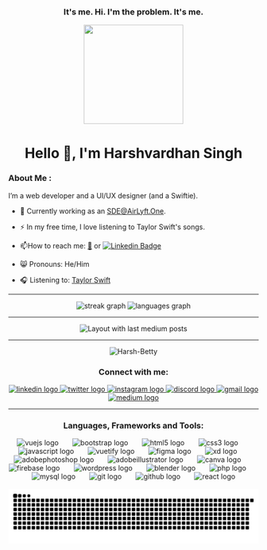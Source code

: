 <h3 align="center">It's me. Hi. I'm the problem. It's me.</h3>

<div id="header" align="center">
  <img src="https://media.giphy.com/media/geuXiMq0MNqfAyxS7b/giphy.gif"  width="200" height="200"/>
</div>
<h1 align="center">Hello 👋, I'm Harshvardhan Singh</h1>

### About Me :
I’m a web developer and a UI/UX designer (and a Swiftie).
<br>
- :telescope: Currently working as an SDE@AirLyft.One.

- :zap: In my free time, I love listening to Taylor Swift's songs.

- :mailbox:How to reach me: [:email:](mailto:harshvardhansingh1613@gmail.com) or [![Linkedin Badge](https://img.shields.io/badge/-linkedIn-blue?style=flat&logo=linkedin&logoColor=white)](https://www.linkedin.com/in/harshvardhan-singh-ts13/)
  
- :smile_cat: Pronouns: He/Him

- :headphones: Listening to: [Taylor Swift](https://www.youtube.com/@TaylorSwift)

<hr>

 <div align="center">
  <img src="https://streak-stats.demolab.com?user=Harsh-Betty&locale=en&mode=daily&theme=dracula&hide_border=false&border_radius=5" height="150" alt="streak graph"  />
  <img src="https://github-readme-stats.vercel.app/api/top-langs?username=Harsh-Betty&locale=en&hide_title=false&layout=compact&card_width=320&langs_count=5&theme=dracula&hide_border=false" height="150" alt="languages graph"  />
</div>

<hr>

<div align="center">
  <img src="https://github-read-medium-git-main.pahlevikun.vercel.app/latest?limit=4&username=betty-ts13&theme=dark" alt="Layout with last medium posts"  />
</div>

<hr>

<p align="center"> <img src="https://komarev.com/ghpvc/?username=Harsh-Betty&label=Profile%20Views&color=fe8d41&style=plastic" alt="Harsh-Betty" /> </p>

<div align="center">
  <h3>Connect with me:</h3>
  <a href="https://linkedin.com/in/harshvardhan-singh-ts13" target="_blank">
    <img src="https://raw.githubusercontent.com/maurodesouza/profile-readme-generator/master/src/assets/icons/social/linkedin/default.svg" width="60" height="40" alt="linkedin logo"  />
  </a>
  <a href="https://twitter.com/lokis_gettinbi" target="_blank">
    <img src="https://raw.githubusercontent.com/maurodesouza/profile-readme-generator/master/src/assets/icons/social/twitter/default.svg" width="60" height="40" alt="twitter logo"  />
  </a>
  <a href="https://instagram.com/loki.s_gettinbi" target="_blank">
    <img src="https://raw.githubusercontent.com/maurodesouza/profile-readme-generator/master/src/assets/icons/social/instagram/default.svg" width="60" height="40" alt="instagram logo"  />
  </a>
  <a href="https://discord.gg/loki4602" target="_blank">
    <img src="https://raw.githubusercontent.com/maurodesouza/profile-readme-generator/master/src/assets/icons/social/discord/default.svg" width="60" height="40" alt="discord logo"  />
  </a>
  <a href="mailto:harshvardhansingh1613@gmail.com" target="_blank">
    <img src="https://raw.githubusercontent.com/maurodesouza/profile-readme-generator/master/src/assets/icons/social/gmail/default.svg" width="60" height="40" alt="gmail logo"  />
  </a>
  <a href="https://betty-ts13.medium.com" target="_blank">
    <img src="https://raw.githubusercontent.com/maurodesouza/profile-readme-generator/master/src/assets/icons/social/medium/default.svg" width="60" height="40" alt="medium logo"  />
  </a>
</div>

<hr>

<div align="center">
  <h3>Languages, Frameworks and Tools:</h3>
  <img src="https://cdn.jsdelivr.net/gh/devicons/devicon/icons/vuejs/vuejs-original.svg" height="40" alt="vuejs logo"  />
  <img width="20" />
  <img src="https://cdn.jsdelivr.net/gh/devicons/devicon/icons/bootstrap/bootstrap-original.svg" height="40" alt="bootstrap logo"  />
  <img width="20" />
  <img src="https://cdn.jsdelivr.net/gh/devicons/devicon/icons/html5/html5-original.svg" height="40" alt="html5 logo"  />
  <img width="20" />
  <img src="https://cdn.jsdelivr.net/gh/devicons/devicon/icons/css3/css3-original.svg" height="40" alt="css3 logo"  />
  <img width="20" />
  <img src="https://cdn.jsdelivr.net/gh/devicons/devicon/icons/javascript/javascript-original.svg" height="40" alt="javascript logo"  />
  <img width="20" />
  <img src="https://cdn.jsdelivr.net/gh/devicons/devicon/icons/vuetify/vuetify-original.svg" height="40" alt="vuetify logo"  />
  <img width="20" />
  <img src="https://cdn.jsdelivr.net/gh/devicons/devicon/icons/figma/figma-original.svg" height="40" alt="figma logo"  />
  <img width="20" />
  <img src="https://cdn.jsdelivr.net/gh/devicons/devicon/icons/xd/xd-plain.svg" height="40" alt="xd logo"  />
  <img width="20" />
  <img src="https://skillicons.dev/icons?i=ps" height="40" alt="adobephotoshop logo"  />
  <img width="20" />
  <img src="https://skillicons.dev/icons?i=ai" height="40" alt="adobeillustrator logo"  />
  <img width="20" />
  <img src="https://cdn.jsdelivr.net/gh/devicons/devicon/icons/canva/canva-original.svg" height="40" alt="canva logo"  />
  <img width="20" />
  <img src="https://cdn.jsdelivr.net/gh/devicons/devicon/icons/firebase/firebase-plain.svg" height="40" alt="firebase logo"  />
  <img width="20" />
  <img src="https://cdn.jsdelivr.net/gh/devicons/devicon/icons/wordpress/wordpress-original.svg" height="40" alt="wordpress logo"  />
  <img width="20" />
  <img src="https://cdn.jsdelivr.net/gh/devicons/devicon/icons/blender/blender-original.svg" height="40" alt="blender logo"  />
  <img width="20" />
  <img src="https://cdn.jsdelivr.net/gh/devicons/devicon/icons/php/php-original.svg" height="40" alt="php logo"  />
  <img width="20" />
  <img src="https://cdn.jsdelivr.net/gh/devicons/devicon/icons/mysql/mysql-original.svg" height="40" alt="mysql logo"  />
  <img width="20" />
  <img src="https://cdn.jsdelivr.net/gh/devicons/devicon/icons/git/git-original.svg" height="40" alt="git logo"  />
  <img width="20" />
  <img src="https://cdn.jsdelivr.net/gh/devicons/devicon/icons/github/github-original.svg" height="40" alt="github logo"  />
  <img width="20" />
  <img src="https://cdn.jsdelivr.net/gh/devicons/devicon/icons/react/react-original.svg" height="40" alt="react logo"  />
</div>

<br clear="both">

<img src="https://raw.githubusercontent.com/Harsh-Betty/Harsh-Betty/output/snake.svg" alt="Snake animation" />


<!--- 👋 Hi, I’m @Harsh-Betty
- 👀 I’m interested in learning new stuff and exploring arious field
- 🌱 I’m currently working on front-end devolpent.
- 💞️ I’m looking to collaborate on projects related to python and web designing.
- 📫 How to reach me ...
   twitter handle : <twitter-username>
   linkedin : <linkedin-username>
--->
<!---
Harsh-Betty/Harsh-Betty is a ✨ special ✨ repository because its `README.md` (this file) appears on your GitHub profile.
You can click the Preview link to take a look at your changes.
--->

<!--
**Harsh-Betty/Harsh-Betty** is a ✨ _special_ ✨ repository because its `README.md` (this file) appears on your GitHub profile.

Here are some ideas to get you started:

- 🔭 I’m currently working on ...
- 🌱 I’m currently learning ...
- 👯 I’m looking to collaborate on ...
- 🤔 I’m looking for help with ...
- 💬 Ask me about ...
- 📫 How to reach me: ...
- 😄 Pronouns: ...
- ⚡ Fun fact: ...
-->
